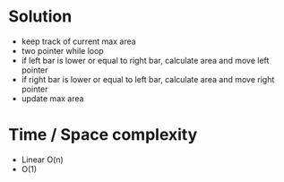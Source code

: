 # Solution

- keep track of current max area
- two pointer while loop
- if left bar is lower or equal to right bar, calculate area and move left pointer
- if right bar is lower or equal to left bar, calculate area and move right pointer
- update max area

# Time / Space complexity
- Linear O(n)
- O(1)